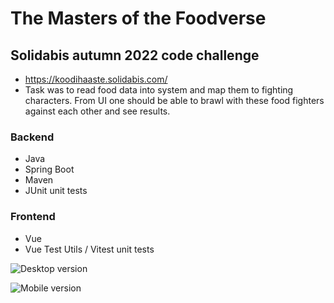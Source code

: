 # The Masters of the Foodverse

## Solidabis autumn 2022 code challenge
- https://koodihaaste.solidabis.com/
- Task was to read food data into system and map them to fighting characters. From UI one should be able to brawl with these food fighters against each other and see results.

### Backend
- Java
- Spring Boot
- Maven
- JUnit unit tests

### Frontend
- Vue
- Vue Test Utils / Vitest unit tests

![Desktop version](/public/images/app-desktop.png)

![Mobile version](/public/images/app-mobile.png)